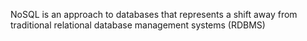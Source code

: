 NoSQL is an approach to databases that represents a shift 
away from traditional relational database management systems (RDBMS)
